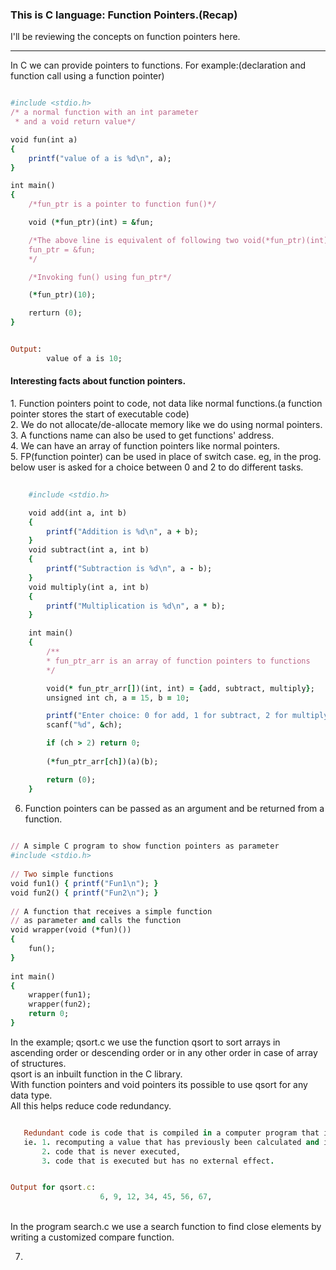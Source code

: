 <h3>This is C language: Function Pointers.(Recap)</h3>

I'll be reviewing the concepts on function pointers here.</br>
<hr>

In C we can provide pointers to functions. For example:(declaration and function call using a function pointer)

```rb

#include <stdio.h>
/* a normal function with an int parameter
 * and a void return value*/

void fun(int a)
{
    printf("value of a is %d\n", a);
}

int main()
{
    /*fun_ptr is a pointer to function fun()*/

    void (*fun_ptr)(int) = &fun;

    /*The above line is equivalent of following two void(*fun_ptr)(int);
    fun_ptr = &fun;
    */

    /*Invoking fun() using fun_ptr*/

    (*fun_ptr)(10);

    rerturn (0);
}

```
```rb

Output:
        value of a is 10;
```

<h4>Interesting facts about function pointers.</h4>
1. Function pointers point to code, not data like normal functions.(a function pointer stores the start of executable code)</br>
2. We do not allocate/de-allocate memory like we do using normal pointers.</br>
3. A functions name can also be used to get functions' address.</br>
4. We can have an array of function pointers like normal pointers.</br>
5. FP(function pointer) can be used in place of switch case. eg, in the prog. below user is asked for a choice between 0 and 2 to do different tasks.
</br>

```rb
    
    #include <stdio.h>

    void add(int a, int b)
    {
        printf("Addition is %d\n", a + b);
    }
    void subtract(int a, int b)
    {
        printf("Subtraction is %d\n", a - b);
    }
    void multiply(int a, int b)
    {
        printf("Multiplication is %d\n", a * b);
    }

    int main()
    {
        /**
        * fun_ptr_arr is an array of function pointers to functions
        */

        void(* fun_ptr_arr[])(int, int) = {add, subtract, multiply};
        unsigned int ch, a = 15, b = 10;

        printf("Enter choice: 0 for add, 1 for subtract, 2 for multiply\n");
        scanf("%d", &ch);

        if (ch > 2) return 0;
        
        (*fun_ptr_arr[ch])(a)(b);

        return (0);
    }
``` 
6. Function pointers can be passed as an argument and be returned from a function. 
```rb
    
// A simple C program to show function pointers as parameter
#include <stdio.h>
  
// Two simple functions
void fun1() { printf("Fun1\n"); }
void fun2() { printf("Fun2\n"); }
  
// A function that receives a simple function
// as parameter and calls the function
void wrapper(void (*fun)())
{
    fun();
}
  
int main()
{
    wrapper(fun1);
    wrapper(fun2);
    return 0;
}

```

In the example; qsort.c we use the function qsort to sort arrays in ascending order or descending order or in any
other order in case of array of structures. </br>
qsort is an inbuilt function in the C library.</br>
 With function pointers and void pointers its possible to use qsort for any data type.</br>
 All this helps reduce code redundancy.
 ```rb

    Redundant code is code that is compiled in a computer program that is unnecessary.
    ie. 1. recomputing a value that has previously been calculated and is still available,
        2. code that is never executed,
        3. code that is executed but has no external effect.
 ```

```rb

Output for qsort.c:
                    6, 9, 12, 34, 45, 56, 67, 

```
</br>
In the program search.c we use a search function to find close elements by writing a customized compare function.

7. 